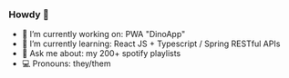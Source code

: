 ### Howdy 🤠

- 🔭 I’m currently working on: PWA "DinoApp"
- 🌱 I’m currently learning: React JS + Typescript / Spring RESTful APIs
- 💬 Ask me about: my 200+ spotify playlists
- 💻 Pronouns: they/them
